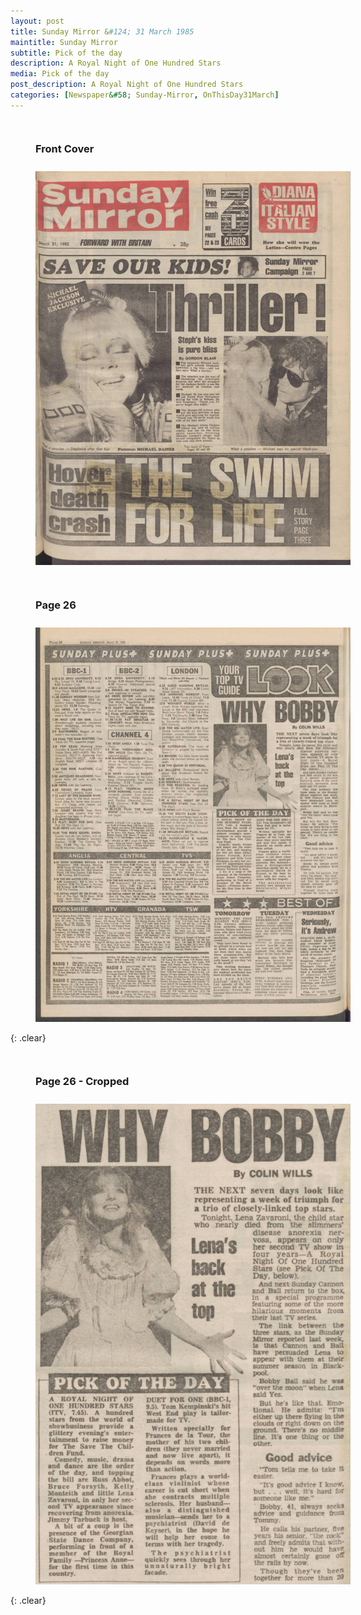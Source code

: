 ```yaml
---
layout: post
title: Sunday Mirror &#124; 31 March 1985
maintitle: Sunday Mirror
subtitle: Pick of the day
description: A Royal Night of One Hundred Stars
media: Pick of the day
post_description: A Royal Night of One Hundred Stars
categories: [Newspaper&#58; Sunday-Mirror, OnThisDay31March]
---
```


<figure class="fig1">
<figcaption>
<h3 id="front-cover">Front Cover</h3>
</figcaption>
<a href="/assets/images/sunday-mirror/1985-03-31-sunday-mirror-front-cover.png"><img src="/assets/images/sunday-mirror/1985-03-31-sunday-mirror-front-cover.png" class="full-width zoom-in"></a>
</figure>

<figure class="fig2">
<figcaption>
<h3 id="page-26">Page 26</h3>
</figcaption>
<a href="/assets/images/sunday-mirror/1985-03-31-sunday-mirror-page-26.png"><img src="/assets/images/sunday-mirror/1985-03-31-sunday-mirror-page-26.png" class="full-width zoom-in"></a>
</figure>

{: .clear}

<figure class="fig1">
<figcaption>
<h3 id="page-26-cropped">Page 26 - Cropped</h3>
</figcaption>
<a href="/assets/images/sunday-mirror/1985-03-31-sunday-mirror-page-26-cropped.png"><img src="/assets/images/sunday-mirror/1985-03-31-sunday-mirror-page-26-cropped.png" class="full-width zoom-in"></a>
</figure>

<br />{: .clear}

<style>
.fig1 {float:left; width:49%;}

.fig2 {float:right; width:49%;}

figcaption {float:left; width:100%;}

@media screen and (orientation:portrait) {
.fig1, .fig2 {float:left; width:100%;}
figcaption {float:left; width:100%; margin-bottom: 10px;}
}
</style>

